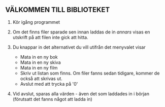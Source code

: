## VÄLKOMMEN TILL BIBLIOTEKET

1. Kör igång programmet

2. Om det finns filer sparade sen innan laddas de in *annars* 
   visas en utskrift på att filen inte gick att hitta.

3. Du knappar in det alternativet du vill utifrån det menyvalet visar
   * Mata in en ny bok
   * Mata in en ny skiva
   * Mata in en ny film
   * Skriv ut listan som finns. Om filer fanns sedan tidigare, kommer de också att skrivas ut.
   * Avslut med att trycka på '0'

4. Vid avslut, sparas alla värden - även det som laddades in i början (förutsatt det fanns något att ladda in)